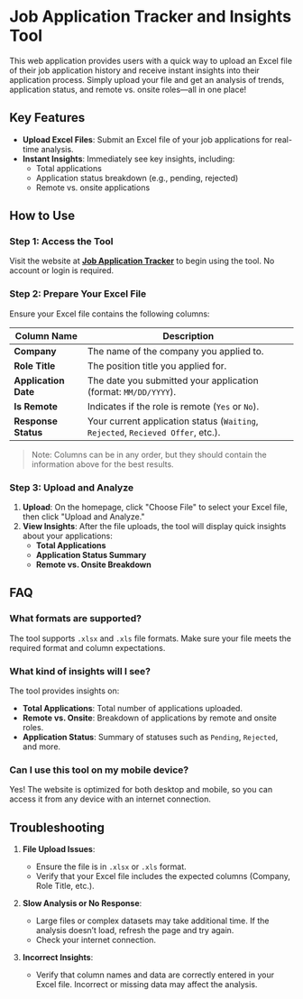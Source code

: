 # Job Application Tracker and Insights Tool

This web application provides users with a quick way to upload an Excel file of their job application history and receive instant insights into their application process. Simply upload your file and get an analysis of trends, application status, and remote vs. onsite roles—all in one place!

## Key Features

- **Upload Excel Files**: Submit an Excel file of your job applications for real-time analysis.
- **Instant Insights**: Immediately see key insights, including:
  - Total applications
  - Application status breakdown (e.g., pending, rejected)
  - Remote vs. onsite applications

## How to Use

### Step 1: Access the Tool

Visit the website at **[Job Application Tracker](https://job-application-tracker-3mct.onrender.com/)** to begin using the tool. No account or login is required.

### Step 2: Prepare Your Excel File

Ensure your Excel file contains the following columns:

| Column Name         | Description                                                        |
|---------------------|--------------------------------------------------------------------|
| **Company**         | The name of the company you applied to.                            |
| **Role Title**      | The position title you applied for.                                |
| **Application Date**| The date you submitted your application (format: `MM/DD/YYYY`).    |
| **Is Remote**       | Indicates if the role is remote (`Yes` or `No`).                   |
| **Response Status** | Your current application status (`Waiting`, `Rejected`, `Recieved Offer`, etc.).  |

> Note: Columns can be in any order, but they should contain the information above for the best results.

### Step 3: Upload and Analyze

1. **Upload**: On the homepage, click "Choose File" to select your Excel file, then click "Upload and Analyze."
2. **View Insights**: After the file uploads, the tool will display quick insights about your applications:
   - **Total Applications**
   - **Application Status Summary**
   - **Remote vs. Onsite Breakdown**

## FAQ

### What formats are supported?

The tool supports `.xlsx` and `.xls` file formats. Make sure your file meets the required format and column expectations.

### What kind of insights will I see?

The tool provides insights on:

- **Total Applications**: Total number of applications uploaded.
- **Remote vs. Onsite**: Breakdown of applications by remote and onsite roles.
- **Application Status**: Summary of statuses such as `Pending`, `Rejected`, and more.

### Can I use this tool on my mobile device?

Yes! The website is optimized for both desktop and mobile, so you can access it from any device with an internet connection.

## Troubleshooting

1. **File Upload Issues**:
   - Ensure the file is in `.xlsx` or `.xls` format.
   - Verify that your Excel file includes the expected columns (Company, Role Title, etc.).

2. **Slow Analysis or No Response**:
   - Large files or complex datasets may take additional time. If the analysis doesn’t load, refresh the page and try again.
   - Check your internet connection.

3. **Incorrect Insights**:
   - Verify that column names and data are correctly entered in your Excel file. Incorrect or missing data may affect the analysis.
